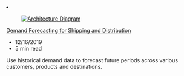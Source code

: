 <!-- This file is automatically generated by build/architectures/build_index.py. Any updates will be lost. -->

<!-- markdownlint-disable MD033 -->

<li class="grid-item item-column" data-categories="Analytics AI + Machine Learning ">
<article class="card">
    <div class="card-header has-margin-bottom-none" aria-hidden="true">
        <figure class="image diagram has-height-175 has-overflow-hidden level">
            <a href="/azure/architecture/solution-ideas/articles/demand-forecasting-for-shipping-and-distribution"><img src="/azure/architecture/browse/thumbs/demand-forecasting-for-shipping-and-distribution.png" class="diagram" alt="Architecture Diagram" data-linktype="relative-path"></a>
        </figure>
    </div>
    <div class="card-content">
        <a class="card-content-title has-margin-top-none" href="/azure/architecture/solution-ideas/articles/demand-forecasting-for-shipping-and-distribution">
            <p>Demand Forecasting for Shipping and Distribution</p>
        </a>
        <ul class="card-content-metadata">
            <li>12/16/2019</li>
            <li>5 min read</li>
        </ul>
        <p class="card-content-description">Use historical demand data to forecast future periods across various customers, products and destinations.</p>
        <div class="bottom-to-top-fade is-hidden-mobile"></div>
    </div>
</article>
</li>
